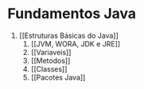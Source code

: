 # Fundamentos Java

1. [[Estruturas Básicas do Java]]
	1. [[JVM, WORA, JDK e JRE]]
	2. [[Variaveis]]
	3. [[Metodos]]
	4. [[Classes]]
	5. [[Pacotes Java]]